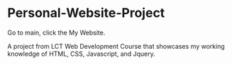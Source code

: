 # Personal-Website-Project
Go to main, click the My Website.

A project from LCT Web Development Course that showcases my working knowledge of HTML, CSS, Javascript, and Jquery.
